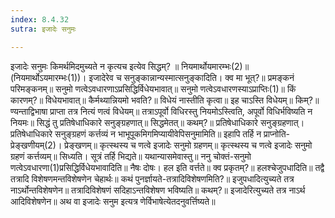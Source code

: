 ```yaml
---
index: 8.4.32
sutra: इजादेः सनुमः

---
```

 इजादेः सनुमः किमर्थमिदमुच्यते न कृत्यच इत्येव सिद्धम्? ॥ नियमार्थोयमारम्भः(2)॥ (नियमार्थोऽयमारम्भः(1))। इजादेरेव च सनुङ्कान्नान्यस्मात्सनुङ्कादिति। क्व मा भूत्?॥ प्रमङ्कनं परिमङ्कनम्॥ सनुमो णत्वेऽवधारणाऽप्रसिद्धिर्विधेयभावात्॥ सनुमो णत्वेऽवधारणस्याऽप्राप्तिः(1)॥ किं कारणम्?॥ विधेयभावात्॥ कैर्मथ्यान्नियमो भवति?॥ विधेयं नास्तीति कृत्वा॥ इह चाऽस्ति विधेयम्॥ किम्?॥ ण्यन्ताद्विभाषा प्राप्ता तत्र नित्यं णत्वं विधेयम्॥ तत्राऽपूर्वो विधिरस्तु नियमोऽस्त्विति, अपूर्वो विधिर्भविष्यति न नियमः॥ सिद्धं तु प्रतिषेधाधिकारे सनुङ्ग्रहणात्॥ सिद्धमेतत्॥ कथम्?॥ प्रतिषेधाधिकारे सनुङ्ग्रहणात्। प्रतिषेधाधिकारे सनुङ्ग्रहणं कर्त्तव्यं न भाभूपूकमिगमिप्यायीवेपिसनुमामिति॥ इहापि तर्हि न प्राप्नोति-प्रेङ्खणीयम्(2)। प्रेङ्खणम्॥ कृत्स्थस्य च णत्वे इजादेः सनुमो ग्रहणम्॥ कृत्स्थस्य च णत्वे इजादेः सनुमो ग्रहणं कर्त्तव्यम्॥ सिध्यति। सूत्रं तर्हि भिद्यते॥ यथान्यासमेवास्तु॥ ननु चोक्तं-सनुमो णत्वेऽवधारणा(1)प्रसिद्धिर्विधेयभावादिति॥ नैषः दोषः। हल इति वर्त्तते॥ क्व प्रकृतम्?॥ हलश्चेजुपधादिति॥ तद्वै तत्रादि विशेषणमन्तविशेषणेन चेहार्थः॥ कथं पुनर्ज्ञायते-तत्रादिविशेषणमिति?॥ इजुपधादित्युच्यते तत्र नाऽर्थोन्तविशेषणेन॥ तत्रादिविशेषणं सदिहाऽन्तविशेषण भविष्यति॥ कथम्?॥ इजादेरित्युच्यते तत्र नाऽर्थ आदिविशेषणेन॥ अथ वा इजादेः सनुम इत्यत्र णेर्विभाषेत्येतदनुवर्त्तिष्यते॥ 